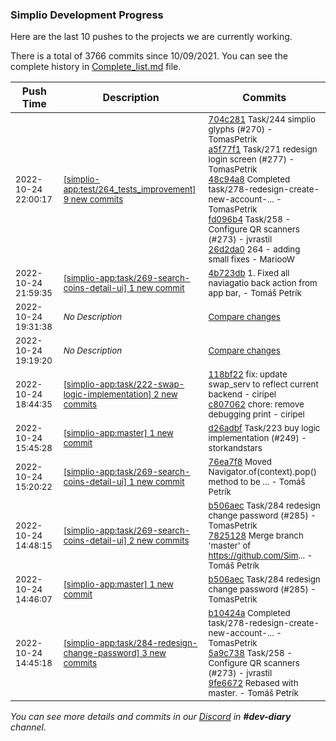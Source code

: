 
### Simplio Development Progress

Here are the last 10 pushes to the projects we are currently working.

There is a total of 3766 commits since 10/09/2021. You can see the complete history in
 [Complete_list.md](Complete_list.md) file.

| Push Time | Description | Commits |
| --- | --- | --- |
| <sub>2022-10-24 22:00:17</sub> | <sub>[[simplio-app:test/264\_tests\_improvement] 9 new commits](https://github.com/SimplioOfficial/simplio-app/compare/422820fc43e8...4f5801680c42)</sub> | <sub>[704c281](https://github.com/SimplioOfficial/simplio-app/commit/704c281e70077992662fe56edd91d4de336574c1) Task/244 simplio glyphs (#270) - TomasPetrik<br>[a5f77f1](https://github.com/SimplioOfficial/simplio-app/commit/a5f77f109d4322184823a5a612e7d48bf766b707) Task/271 redesign login screen (#277) - TomasPetrik<br>[48c94a8](https://github.com/SimplioOfficial/simplio-app/commit/48c94a8edc7724b321864849e878588442de2fc2) Completed task/278-redesign-create-new-account-... - TomasPetrik<br>[fd096b4](https://github.com/SimplioOfficial/simplio-app/commit/fd096b4bc2a6616480d687925bc5f308013febbf) Task/258 - Configure QR scanners (#273) - jvrastil<br>[26d2da0](https://github.com/SimplioOfficial/simplio-app/commit/26d2da0dee10a41c012c5e27433d90e9ed1722d2) 264 - adding small fixes - MariooW</sub> |
| <sub>2022-10-24 21:59:35</sub> | <sub>[[simplio-app:task/269\-search\-coins\-detail\-ui] 1 new commit](https://github.com/SimplioOfficial/simplio-app/commit/4b723dbe59ea143d62666f5d8b52a621ae88d912)</sub> | <sub>[4b723db](https://github.com/SimplioOfficial/simplio-app/commit/4b723dbe59ea143d62666f5d8b52a621ae88d912) 1. Fixed all naviagatio back action from app bar, - Tomáš Petrík</sub> |
| <sub>2022-10-24 19:31:38</sub> | <sub>_No Description_</sub> | <sub>[Compare changes](https://github.com/SimplioOfficial/simplio-app/compare/c80706259b6d...39b6dadc3246)</sub> |
| <sub>2022-10-24 19:19:20</sub> | <sub>_No Description_</sub> | <sub>[Compare changes](https://github.com/SimplioOfficial/simplio-app/compare/5274e187908e...2e480823d1ad)</sub> |
| <sub>2022-10-24 18:44:35</sub> | <sub>[[simplio-app:task/222\-swap\-logic\-implementation] 2 new commits](https://github.com/SimplioOfficial/simplio-app/compare/a22ed5a9dc56...c80706259b6d)</sub> | <sub>[118bf22](https://github.com/SimplioOfficial/simplio-app/commit/118bf2218fbf9b9c4440830a9cc95bf3d5eae322) fix: update swap_serv to reflect current backend - ciripel<br>[c807062](https://github.com/SimplioOfficial/simplio-app/commit/c80706259b6d7eca6bc0a40f02031dcf0ca592c2) chore: remove debugging print - ciripel</sub> |
| <sub>2022-10-24 15:45:28</sub> | <sub>[[simplio-app:master] 1 new commit](https://github.com/SimplioOfficial/simplio-app/commit/d26adbf40d1786f88f06e0f32f8c1925a4c8f578)</sub> | <sub>[d26adbf](https://github.com/SimplioOfficial/simplio-app/commit/d26adbf40d1786f88f06e0f32f8c1925a4c8f578) Task/223 buy logic implementation (#249) - storkandstars</sub> |
| <sub>2022-10-24 15:20:22</sub> | <sub>[[simplio-app:task/269\-search\-coins\-detail\-ui] 1 new commit](https://github.com/SimplioOfficial/simplio-app/commit/76ea7f8c975f95c06974b145bae3de1ea8a8be36)</sub> | <sub>[76ea7f8](https://github.com/SimplioOfficial/simplio-app/commit/76ea7f8c975f95c06974b145bae3de1ea8a8be36) Moved Navigator.of(context).pop() method to be ... - Tomáš Petrík</sub> |
| <sub>2022-10-24 14:48:15</sub> | <sub>[[simplio-app:task/269\-search\-coins\-detail\-ui] 2 new commits](https://github.com/SimplioOfficial/simplio-app/compare/59046c2a6d2a...78251282c0ae)</sub> | <sub>[b506aec](https://github.com/SimplioOfficial/simplio-app/commit/b506aec0817052c11fc87af5687f0e62f0e3641e) Task/284 redesign change password (#285) - TomasPetrik<br>[7825128](https://github.com/SimplioOfficial/simplio-app/commit/78251282c0ae081d920dc0b1acbbf69b444088e4) Merge branch 'master' of https://github.com/Sim... - Tomáš Petrík</sub> |
| <sub>2022-10-24 14:46:07</sub> | <sub>[[simplio-app:master] 1 new commit](https://github.com/SimplioOfficial/simplio-app/commit/b506aec0817052c11fc87af5687f0e62f0e3641e)</sub> | <sub>[b506aec](https://github.com/SimplioOfficial/simplio-app/commit/b506aec0817052c11fc87af5687f0e62f0e3641e) Task/284 redesign change password (#285) - TomasPetrik</sub> |
| <sub>2022-10-24 14:45:18</sub> | <sub>[[simplio-app:task/284\-redesign\-change\-password] 3 new commits](https://github.com/SimplioOfficial/simplio-app/compare/413a6d8f1be8...9fe66729f6fb)</sub> | <sub>[b10424a](https://github.com/SimplioOfficial/simplio-app/commit/b10424a656d2233886abb8ef3102108844ed506d) Completed task/278-redesign-create-new-account-... - TomasPetrik<br>[5a9c738](https://github.com/SimplioOfficial/simplio-app/commit/5a9c73823a3bebe927f53d13332a42a0d6c92364) Task/258 - Configure QR scanners (#273) - jvrastil<br>[9fe6672](https://github.com/SimplioOfficial/simplio-app/commit/9fe66729f6fbbfd6ba4d808901011f1a18812cca) Rebased with master. - Tomáš Petrík</sub> |

_You can see more details and commits in our [Discord](https://discord.gg/aKhjuwZmdP) in **#dev-diary** channel._
